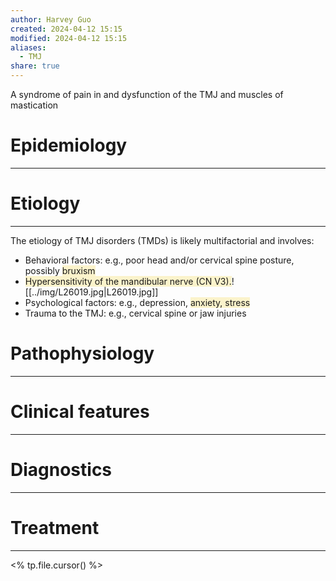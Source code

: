 ```yaml
---
author: Harvey Guo
created: 2024-04-12 15:15
modified: 2024-04-12 15:15
aliases:
  - TMJ
share: true
---
```

A syndrome of pain in and dysfunction of the TMJ and muscles of mastication
# Epidemiology
---


# Etiology
---
The etiology of TMJ disorders (TMDs) is likely multifactorial and involves:
- Behavioral factors: e.g., poor head and/or cervical spine posture, possibly <span style="background:rgba(240, 200, 0, 0.2)">bruxism</span> 
- <span style="background:rgba(240, 200, 0, 0.2)">Hypersensitivity of the mandibular nerve (CN V3).</span>![[../img/L26019.jpg|L26019.jpg]]
- Psychological factors: e.g., depression, <span style="background:rgba(240, 200, 0, 0.2)">anxiety, stress</span>
- Trauma to the TMJ: e.g., cervical spine or jaw injuries

# Pathophysiology
---


# Clinical features
---


# Diagnostics
---


# Treatment
---
<% tp.file.cursor() %>
